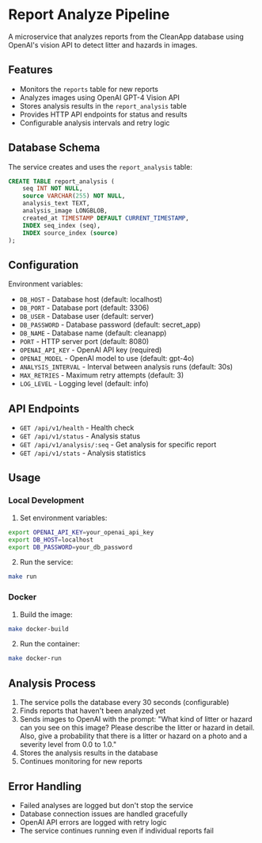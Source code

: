 # Report Analyze Pipeline

A microservice that analyzes reports from the CleanApp database using OpenAI's vision API to detect litter and hazards in images.

## Features

- Monitors the `reports` table for new reports
- Analyzes images using OpenAI GPT-4 Vision API
- Stores analysis results in the `report_analysis` table
- Provides HTTP API endpoints for status and results
- Configurable analysis intervals and retry logic

## Database Schema

The service creates and uses the `report_analysis` table:

```sql
CREATE TABLE report_analysis (
    seq INT NOT NULL,
    source VARCHAR(255) NOT NULL,
    analysis_text TEXT,
    analysis_image LONGBLOB,
    created_at TIMESTAMP DEFAULT CURRENT_TIMESTAMP,
    INDEX seq_index (seq),
    INDEX source_index (source)
);
```

## Configuration

Environment variables:

- `DB_HOST` - Database host (default: localhost)
- `DB_PORT` - Database port (default: 3306)
- `DB_USER` - Database user (default: server)
- `DB_PASSWORD` - Database password (default: secret_app)
- `DB_NAME` - Database name (default: cleanapp)
- `PORT` - HTTP server port (default: 8080)
- `OPENAI_API_KEY` - OpenAI API key (required)
- `OPENAI_MODEL` - OpenAI model to use (default: gpt-4o)
- `ANALYSIS_INTERVAL` - Interval between analysis runs (default: 30s)
- `MAX_RETRIES` - Maximum retry attempts (default: 3)
- `LOG_LEVEL` - Logging level (default: info)

## API Endpoints

- `GET /api/v1/health` - Health check
- `GET /api/v1/status` - Analysis status
- `GET /api/v1/analysis/:seq` - Get analysis for specific report
- `GET /api/v1/stats` - Analysis statistics

## Usage

### Local Development

1. Set environment variables:
```bash
export OPENAI_API_KEY=your_openai_api_key
export DB_HOST=localhost
export DB_PASSWORD=your_db_password
```

2. Run the service:
```bash
make run
```

### Docker

1. Build the image:
```bash
make docker-build
```

2. Run the container:
```bash
make docker-run
```

## Analysis Process

1. The service polls the database every 30 seconds (configurable)
2. Finds reports that haven't been analyzed yet
3. Sends images to OpenAI with the prompt: "What kind of litter or hazard can you see on this image? Please describe the litter or hazard in detail. Also, give a probability that there is a litter or hazard on a photo and a severity level from 0.0 to 1.0."
4. Stores the analysis results in the database
5. Continues monitoring for new reports

## Error Handling

- Failed analyses are logged but don't stop the service
- Database connection issues are handled gracefully
- OpenAI API errors are logged with retry logic
- The service continues running even if individual reports fail 